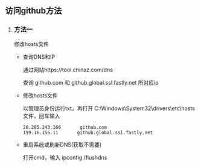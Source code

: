 ## 访问github方法

1. ### 方法一

   修改hosts文件

   - 查询DNS和IP

     通过网站https://tool.chinaz.com/dns

     查询 github.com 和 github.global.ssl.fastly.net 所对应ip

   - 修改hosts文件

     以管理员身份运行txt，再打开 C:\Windows\System32\drivers\etc\hosts文件，回车输入

     ```
     20.205.243.166       github.com
     199.16.156.11		 github.global.ssl.fastly.net
     ```

   - 重启系统或刷新DNS(获取不需要)

     打开cmd，输入 ipconfig /flushdns

